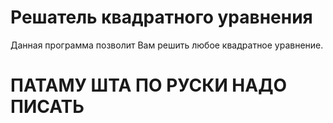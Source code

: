 # Решатель квадратного уравнения
Данная программа позволит Вам решить любое квадратное уравнение. 
# ПАТАМУ ШТА ПО РУСКИ НАДО ПИСАТЬ